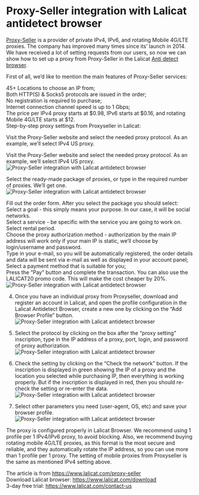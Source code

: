 # Proxy-Seller integration with Lalicat antidetect browser

[Proxy-Seller](https://www.lalicat.com/proxy-seller) is a provider of private IPv4, IPv6, and rotating Mobile 4G/LTE proxies. The company has improved many times since its’ launch in 2014.
We have received a lot of setting requests from our users, so now we can show how to set up a proxy from Proxy-Seller in the Lalicat [Anti detect browser](https://www.lalicat.com/).  

First of all, we’d like to mention the main features of Proxy-Seller services:  

45+ Locations to choose an IP from;  
Both HTTP(S) & Socks5 protocols are issued in the order;  
No registration is required to purchase;  
Internet connection channel speed is up to 1 Gbps;  
The price per IPv4 proxy starts at $0.98, IPv6 starts at $0.16, and rotating Mobile 4G/LTE starts at $12.  
Step-by-step proxy settings from Proxyseller in Lalicat:  

Visit the Proxy-Seller website and select the needed proxy protocol. As an example, we’ll select IPv4 US proxy.  

Visit the Proxy-Seller website and select the needed proxy protocol. As an example, we’ll select IPv4 US proxy. 
![Proxy-Seller integration with Lalicat antidetect browser](https://lh6.googleusercontent.com/_HTCwCKOtXbBtHH_kOV-svg9eaXjv2xEgAM7TEN4aQBm4az6MT3yg6M1yC9SF6kTtBa31R0XgYq9SZKpwNN0WFNTckr_lN00oJyYNissTSOcI4mylRth1Eu-PuGSdGYoq0gs7Y_BbQ48mXjbL9Q)

Select the ready-made package of proxies, or type in the required number of proxies. We’ll get one.  
![Proxy-Seller integration with Lalicat antidetect browser](https://lh4.googleusercontent.com/UzwplzdrFTvAzEtTx8w9dRj1_2g-iBqu6TOFE7AozTQRwMfFcglyKXFE8O0VpbcDBGImiK-PHeV9f1Nnqe9o-lAdmi5J0HcxD8mXhIo0g1agC42wJOfYyqVU1nrDnoTUYlFQ4OAuErFixoRtKZ8)

Fill out the order form. After you select the package you should select:  
Select a goal - this simply means your purpose. In our case, it will be social networks.  
Select a service - be specific with the service you are going to work on.  
Select rental period.  
Choose the proxy authorization method - authorization by the main IP address will work only if your main IP is static, we’ll choose by login/username and password.  
Type in your e-mail, so you will be automatically registered, the order details and data will be sent via e-mail as well as displayed in your account panel;  
Select a payment method that is suitable for you;  
Press the “Pay” button and complete the transaction. You can also use the LALICAT20 promo code. This will make the cost cheaper by 20%.  
![Proxy-Seller integration with Lalicat antidetect browser](https://lh6.googleusercontent.com/vXYAXByH9oke8IVr7D7jQrVDohNmpAb2ggfLqSCp381P9n-tIpTjOxXO5S7zb8cDxwWVFqN0YSy6KK6M-as6_kuYeeglo6GWs73OkGTzByteJSqKLUAExB9WXQZydrjWFRVMCljxKrmpgpyAdfU)

4. Once you have an individual proxy from Proxyseller, download and register an account in Lalicat, and open the profile configuration in the Lalicat Antidetect Browser, create a new one by clicking on the “Add Browser Profile” button.  
![Proxy-Seller integration with Lalicat antidetect browser](https://lh5.googleusercontent.com/ouOh1A-Q8vlH3dxtZ2K2nvvalbUKN-1P662b6m5ycfytgJpemaDV6xbm899c6lgUofxWcKA-eNf7g0ai9BKatOT8D9ytLt1VrSK3Kweyz_h7OkItoJepxeePkttTIDADnrbe1Ma5xS1uXMjzy4A)

5. Select the protocol by clicking on the box after the “proxy setting” inscription, type in the IP address of a proxy, port, login, and password of proxy authorization.  
![Proxy-Seller integration with Lalicat antidetect browser](https://lh5.googleusercontent.com/rW2kkPEoMBwxVNuaWgXJsWKQ8bS7cDsdxiMvz3fzXrMV5PYVmm__G_L85WuDjn3p4WgJ1dvzLxOB5x7UaI2fV2qDdAWDOdbj0Whzb4srhtPVz-Q_hCygjzAVs2qCckG4E-1328WdXOs-73apuy4)

6. Check the setting by clicking on the “Check the network” button. If the inscription is displayed in green showing the IP of a proxy and the location you selected while purchasing IP, then everything is working properly. But if the inscription is displayed in red, then you should re-check the setting or re-enter the data.  
![Proxy-Seller integration with Lalicat antidetect browser](https://lh5.googleusercontent.com/BUvqPpxAgPf4f3cPmhtJ00pnGzvVpVyIG_cwF3LfSOE09Hlx1QJvBWXumKPVrUu9zAOy6BUkFCGXL4uMYT4kpNeGooWx5bQUGTLCS6exAUxwVtONeU-wOFmc7XVal7DxMeJvJ4RYbC9tNhZDYmM)

7. Select other parameters you need (user-agent, OS, etc) and save your browser profile.  
![Proxy-Seller integration with Lalicat antidetect browser](https://lh6.googleusercontent.com/ANtZ7tVV8lOWHe8YnYjT_k4nLpFfv2_V6oXevJq7h-qHAUHxdV6gmiyTnkwh0gTKUobZjuBMQlD_ItIQc6tgX5uXUHEbpmjkzPWv3N142NI2XZenU_gf6dMD-EIQuaN3Yyumao433e3CcaDcf9A)

The proxy is configured properly in Lalicat Browser. We recommend using 1 profile per 1 IPv4/IPv6 proxy, to avoid blocking. Also, we recommend buying rotating mobile 4G/LTE proxies, as this format is the most secure and reliable, and they automatically rotate the IP address, so you can use more than 1 profile per 1 proxy. The setting of mobile proxies from Proxyseller is the same as mentioned IPv4 setting above.  

The article is from https://www.lalicat.com/proxy-seller  
Download Lalicat browser: https://www.lalicat.com/download  
3-day free trial: https://www.lalicat.com/contact-us  
